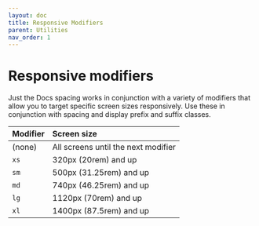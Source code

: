 ```yaml
---
layout: doc
title: Responsive Modifiers
parent: Utilities
nav_order: 1
---
```


# Responsive modifiers

Just the Docs spacing works in conjunction with a variety of modifiers that allow you to target specific screen sizes responsively. Use these in conjunction with spacing and display prefix and suffix classes.

| Modifier  | Screen size                          |
|:----------|:-------------------------------------|
| (none)    | All screens until the next modifier  |
| `xs`      | 320px (20rem) and up                 |
| `sm`      | 500px (31.25rem) and up              |
| `md`      | 740px (46.25rem) and up              |
| `lg`      | 1120px (70rem) and up                |
| `xl`      | 1400px (87.5rem) and up              |
